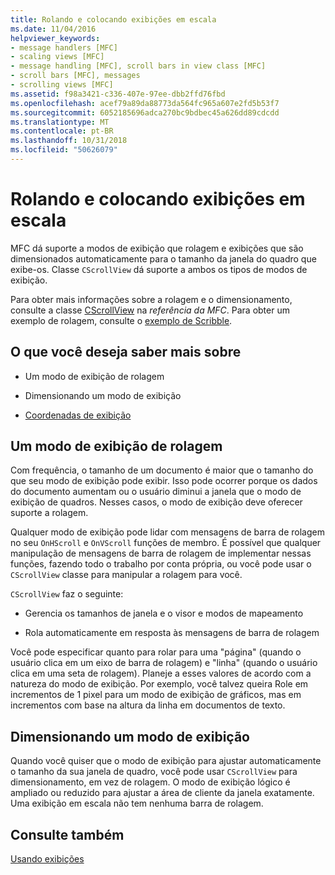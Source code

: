 ```yaml
---
title: Rolando e colocando exibições em escala
ms.date: 11/04/2016
helpviewer_keywords:
- message handlers [MFC]
- scaling views [MFC]
- message handling [MFC], scroll bars in view class [MFC]
- scroll bars [MFC], messages
- scrolling views [MFC]
ms.assetid: f98a3421-c336-407e-97ee-dbb2ffd76fbd
ms.openlocfilehash: acef79a89da88773da564fc965a607e2fd5b53f7
ms.sourcegitcommit: 6052185696adca270bc9bdbec45a626dd89cdcdd
ms.translationtype: MT
ms.contentlocale: pt-BR
ms.lasthandoff: 10/31/2018
ms.locfileid: "50626079"
---
```

# <a name="scrolling-and-scaling-views"></a>Rolando e colocando exibições em escala

MFC dá suporte a modos de exibição que rolagem e exibições que são dimensionados automaticamente para o tamanho da janela do quadro que exibe-os. Classe `CScrollView` dá suporte a ambos os tipos de modos de exibição.

Para obter mais informações sobre a rolagem e o dimensionamento, consulte a classe [CScrollView](../mfc/reference/cscrollview-class.md) na *referência da MFC*. Para obter um exemplo de rolagem, consulte o [exemplo de Scribble](../visual-cpp-samples.md).

## <a name="what-do-you-want-to-know-more-about"></a>O que você deseja saber mais sobre

- Um modo de exibição de rolagem

- Dimensionando um modo de exibição

- [Coordenadas de exibição](/windows/desktop/gdi/window-coordinate-system)

##  <a name="_core_scrolling_a_view"></a> Um modo de exibição de rolagem

Com frequência, o tamanho de um documento é maior que o tamanho do que seu modo de exibição pode exibir. Isso pode ocorrer porque os dados do documento aumentam ou o usuário diminui a janela que o modo de exibição de quadros. Nesses casos, o modo de exibição deve oferecer suporte a rolagem.

Qualquer modo de exibição pode lidar com mensagens de barra de rolagem no seu `OnHScroll` e `OnVScroll` funções de membro. É possível que qualquer manipulação de mensagens de barra de rolagem de implementar nessas funções, fazendo todo o trabalho por conta própria, ou você pode usar o `CScrollView` classe para manipular a rolagem para você.

`CScrollView` faz o seguinte:

- Gerencia os tamanhos de janela e o visor e modos de mapeamento

- Rola automaticamente em resposta às mensagens de barra de rolagem

Você pode especificar quanto para rolar para uma "página" (quando o usuário clica em um eixo de barra de rolagem) e "linha" (quando o usuário clica em uma seta de rolagem). Planeje a esses valores de acordo com a natureza do modo de exibição. Por exemplo, você talvez queira Role em incrementos de 1 pixel para um modo de exibição de gráficos, mas em incrementos com base na altura da linha em documentos de texto.

##  <a name="_core_scaling_a_view"></a> Dimensionando um modo de exibição

Quando você quiser que o modo de exibição para ajustar automaticamente o tamanho da sua janela de quadro, você pode usar `CScrollView` para dimensionamento, em vez de rolagem. O modo de exibição lógico é ampliado ou reduzido para ajustar a área de cliente da janela exatamente. Uma exibição em escala não tem nenhuma barra de rolagem.

## <a name="see-also"></a>Consulte também

[Usando exibições](../mfc/using-views.md)


